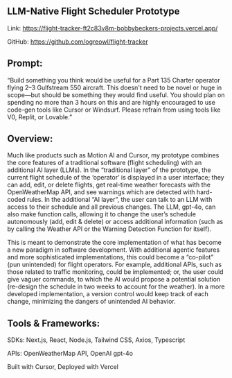 ## LLM-Native Flight Scheduler Prototype

Link: https://flight-tracker-ft2c83v8m-bobbybeckers-projects.vercel.app/

GitHub: https://github.com/ogreowl/flight-tracker

## Prompt:
“Build something you think would be useful for a Part 135 Charter operator flying 2–3 Gulfstream 550 aircraft. This doesn't need to be novel or huge in scope—but should be something they would find useful. You should plan on spending no more than 3 hours on this and are highly encouraged to use code-gen tools like Cursor or Windsurf. Please refrain from using tools like V0, Replit, or Lovable.”

## Overview:
Much like products such as Motion AI and Cursor, my prototype combines the core features of a traditional software (flight scheduling) with an additional AI layer (LLMs). In the “traditional layer” of the prototype, the current flight schedule of the ‘operator’ is displayed in a user interface; they can add, edit, or delete flights, get real-time weather forecasts with the OpenWeatherMap API, and see warnings which are detected with hard-coded rules. In the additional “AI layer”, the user can talk to an LLM with access to their schedule and all previous changes. The LLM, gpt-4o, can also make function calls, allowing it to change the user’s schedule autonomously (add, edit & delete) or access additional information (such as by calling the Weather API or the Warning Detection Function for itself).

This is meant to demonstrate the core implementation of what has become a new paradigm in software development. With additional agentic features and more sophisticated implementations, this could become a “co-pilot” (pun unintended) for flight operators. For example, additional APIs, such as those related to traffic monitoring, could be implemented; or, the user could give vaguer commands, to which the AI would propose a potential solution (re-design the schedule in two weeks to account for the weather). In a more developed implementation, a version control would keep track of each change, minimizing the dangers of unintended AI behavior. 

## Tools & Frameworks:
SDKs: Next.js, React, Node.js, Tailwind CSS, Axios, Typescript

APIs: OpenWeatherMap API, OpenAI gpt-4o

Built with Cursor, Deployed with Vercel

